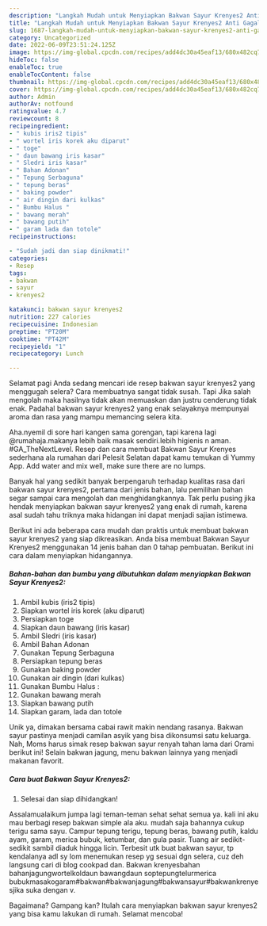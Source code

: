 ```yaml
---
description: "Langkah Mudah untuk Menyiapkan Bakwan Sayur Krenyes2 Anti Gagal"
title: "Langkah Mudah untuk Menyiapkan Bakwan Sayur Krenyes2 Anti Gagal"
slug: 1687-langkah-mudah-untuk-menyiapkan-bakwan-sayur-krenyes2-anti-gagal
category: Uncategorized
date: 2022-06-09T23:51:24.125Z
image: https://img-global.cpcdn.com/recipes/add4dc30a45eaf13/680x482cq70/bakwan-sayur-krenyes2-foto-resep-utama.jpg
hideToc: false
enableToc: true
enableTocContent: false
thumbnail: https://img-global.cpcdn.com/recipes/add4dc30a45eaf13/680x482cq70/bakwan-sayur-krenyes2-foto-resep-utama.jpg
cover: https://img-global.cpcdn.com/recipes/add4dc30a45eaf13/680x482cq70/bakwan-sayur-krenyes2-foto-resep-utama.jpg
author: Admin
authorAv: notfound
ratingvalue: 4.7
reviewcount: 8
recipeingredient:
- " kubis iris2 tipis"
- " wortel iris korek aku diparut"
- " toge"
- " daun bawang iris kasar"
- " Sledri iris kasar"
- " Bahan Adonan"
- " Tepung Serbaguna"
- " tepung beras"
- " baking powder"
- " air dingin dari kulkas"
- " Bumbu Halus "
- " bawang merah"
- " bawang putih"
- " garam lada dan totole"
recipeinstructions:

- "Sudah jadi dan siap dinikmati!"
categories:
- Resep
tags:
- bakwan
- sayur
- krenyes2

katakunci: bakwan sayur krenyes2 
nutrition: 227 calories
recipecuisine: Indonesian
preptime: "PT20M"
cooktime: "PT42M"
recipeyield: "1"
recipecategory: Lunch

---
```



Selamat pagi Anda sedang mencari ide resep bakwan sayur krenyes2 yang menggugah selera? Cara membuatnya sangat tidak susah. Tapi Jika salah mengolah maka hasilnya tidak akan memuaskan dan justru cenderung tidak enak. Padahal bakwan sayur krenyes2 yang enak selayaknya mempunyai aroma dan rasa yang mampu memancing selera kita.


Aha.nyemil di sore hari kangen sama gorengan, tapi karena lagi @rumahaja.makanya lebih baik masak sendiri.lebih higienis n aman. #GA_TheNextLevel. Resep dan cara membuat Bakwan Sayur Krenyes sederhana ala rumahan dari Pelesit Selatan dapat kamu temukan di Yummy App. Add water and mix well, make sure there are no lumps.

Banyak hal yang sedikit banyak berpengaruh terhadap kualitas rasa dari bakwan sayur krenyes2, pertama dari jenis bahan, lalu pemilihan bahan segar sampai cara mengolah dan menghidangkannya. Tak perlu pusing jika hendak menyiapkan bakwan sayur krenyes2 yang enak di rumah, karena asal sudah tahu triknya maka hidangan ini dapat menjadi sajian istimewa.


Berikut ini ada beberapa cara mudah dan praktis untuk membuat bakwan sayur krenyes2 yang siap dikreasikan. Anda bisa membuat Bakwan Sayur Krenyes2 menggunakan 14 jenis bahan dan 0 tahap pembuatan. Berikut ini cara dalam menyiapkan hidangannya.

<!--inarticleads1-->

##### Bahan-bahan dan bumbu yang dibutuhkan dalam menyiapkan Bakwan Sayur Krenyes2:

1. Ambil  kubis (iris2 tipis)
1. Siapkan  wortel iris korek (aku diparut)
1. Persiapkan  toge
1. Siapkan  daun bawang (iris kasar)
1. Ambil  Sledri (iris kasar)
1. Ambil  Bahan Adonan
1. Gunakan  Tepung Serbaguna
1. Persiapkan  tepung beras
1. Gunakan  baking powder
1. Gunakan  air dingin (dari kulkas)
1. Gunakan  Bumbu Halus :
1. Gunakan  bawang merah
1. Siapkan  bawang putih
1. Siapkan  garam, lada dan totole


Unik ya, dimakan bersama cabai rawit makin nendang rasanya. Bakwan sayur pastinya menjadi camilan asyik yang bisa dikonsumsi satu keluarga. Nah, Moms harus simak resep bakwan sayur renyah tahan lama dari Orami berikut ini! Selain bakwan jagung, menu bakwan lainnya yang menjadi makanan favorit. 

<!--inarticleads2-->

##### Cara buat Bakwan Sayur Krenyes2:


1. Selesai dan siap dihidangkan!

Assalamualaikum jumpa lagi teman-teman sehat sehat semua ya. kali ini aku mau berbagi resep bakwan simple ala aku. mudah saja bahannya cukup terigu sama sayu. Campur tepung terigu, tepung beras, bawang putih, kaldu ayam, garam, merica bubuk, ketumbar, dan gula pasir. Tuang air sedikit-sedikit sambil diaduk hingga licin. Terbesit utk buat bakwan sayur, tp kendalanya adl sy lom menemukan resep yg sesuai dgn selera, cuz deh langsung cari di blog cookpad dan. Bakwan krenyesbahan bahanjagungwortelkoldaun bawangdaun soptepungtelurmerica bubukmasakogaram#bakwan#bakwanjagung#bakwansayur#bakwankrenyesjika suka dengan v. 

Bagaimana? Gampang kan? Itulah cara menyiapkan bakwan sayur krenyes2 yang bisa kamu lakukan di rumah. Selamat mencoba!
